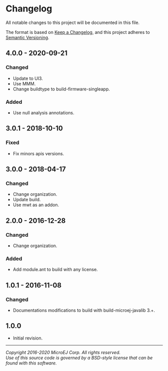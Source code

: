 # Changelog

All notable changes to this project will be documented in this file.

The format is based on [Keep a Changelog](https://keepachangelog.com/en/1.0.0/),
and this project adheres to [Semantic Versioning](https://semver.org/spec/v2.0.0.html).

## 4.0.0 - 2020-09-21

### Changed

- Update to UI3.
- Use MMM.
- Change buildtype to build-firmware-singleapp.

### Added

  - Use null analysis annotations.

## 3.0.1 - 2018-10-10

### Fixed

- Fix minors apis versions.

## 3.0.0 - 2018-04-17

### Changed

- Change organization.
- Update build.
- Use mwt as an addon.

## 2.0.0 - 2016-12-28

### Changed

- Change organization.

### Added

- Add module.ant to build with any license.

## 1.0.1 - 2016-11-08

### Changed

- Documentations modifications to build with build-microej-javalib 3.+.

## 1.0.0

- Initial revision.

---  
_Copyright 2016-2020 MicroEJ Corp. All rights reserved._  
_Use of this source code is governed by a BSD-style license that can be found with this software._  